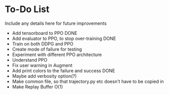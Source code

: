 # To-Do List #

Include any details here for future improvements

- Add tensorboard to PPO DONE
- Add evaluator to PPO, to stop over-training       DONE
- Train on both DDPG and PPO
- Create mode of failure for testing
- Experiment with different PPO architecture
- Understand PPO
- Fix user warning in Augment
- Add print colors to the failure and success       DONE
- Maybe add verbosity option(?)
- Make common file, so that trajectory.py etc doesn't have to be copied in
- Make Replay Buffer O(1)